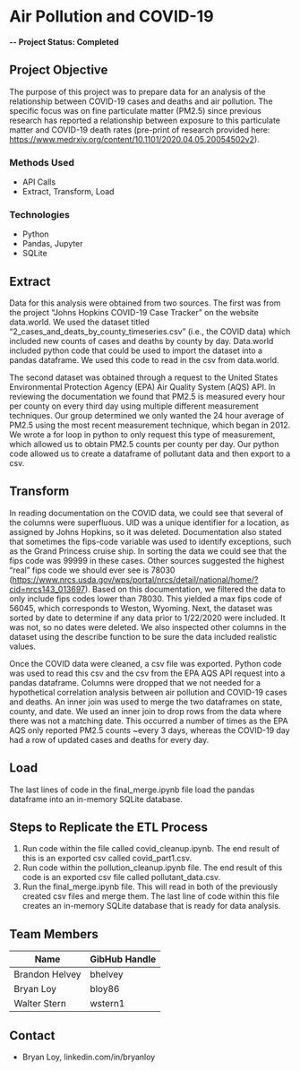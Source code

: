# Air Pollution and COVID-19

#### -- Project Status: Completed

## Project Objective
The purpose of this project was to prepare data for an analysis of the relationship between COVID-19 cases and deaths and air pollution.  The specific focus was on fine particulate matter (PM2.5) since previous research has reported a relationship between exposure to this particulate matter and COVID-19 death rates (pre-print of research provided here: https://www.medrxiv.org/content/10.1101/2020.04.05.20054502v2).  

### Methods Used
* API Calls
* Extract, Transform, Load

### Technologies
* Python
* Pandas, Jupyter
* SQLite


## Extract
Data for this analysis were obtained from two sources.  The first was from the project “Johns Hopkins COVID-19 Case Tracker” on the website data.world.  We used the dataset titled “2_cases_and_deats_by_county_timeseries.csv” (i.e., the COVID data) which included new counts of cases and deaths by county by day.  Data.world included python code that could be used to import the dataset into a pandas dataframe.  We used this code to read in the csv from data.world.

The second dataset was obtained through a request to the United States Environmental Protection Agency (EPA) Air Quality System (AQS) API.  In reviewing the documentation we found that PM2.5 is measured every hour per county on every third day using multiple different measurement techniques.  Our group determined we only wanted the 24 hour average of PM2.5 using the most recent measurement technique, which began in 2012. We wrote a for loop in python to only request this type of measurement, which allowed us to obtain PM2.5 counts per county per day. Our python code allowed us to create a dataframe of pollutant data and then export to a csv. 

## Transform
In reading documentation on the COVID data, we could see that several of the columns were superfluous.  UID was a unique identifier for a location, as assigned by Johns Hopkins, so it was deleted. Documentation also stated that sometimes the fips-code variable was used to identify exceptions, such as the Grand Princess cruise ship.  In sorting the data we could see that the fips code was 99999 in these cases.  Other sources suggested the highest “real” fips code we should ever see is 78030 (https://www.nrcs.usda.gov/wps/portal/nrcs/detail/national/home/?cid=nrcs143_013697).  Based on this documentation, we filtered the data to only include fips codes lower than 78030. This yielded a max fips code of 56045, which corresponds to Weston, Wyoming. Next, the dataset was sorted by date to determine if any data prior to 1/22/2020 were included.  It was not, so no dates were deleted.  We also inspected other columns in the dataset using the describe function to be sure the data included realistic values. 

Once the COVID data were cleaned, a csv file was exported.  Python code was used to read this csv and the csv from the EPA AQS API request into a pandas dataframe. Columns were dropped that we not needed for a hypothetical correlation analysis between air pollution and COVID-19 cases and deaths.  An inner join was used to merge the two dataframes on state, county, and date.  We used an inner join to drop rows from the data where there was not a matching date.  This occurred a number of times as the EPA AQS only reported PM2.5 counts ~every 3 days, whereas the COVID-19 day had a row of updated cases and deaths for every day.  

## Load
The last lines of code in the final_merge.ipynb file load the pandas dataframe into an in-memory SQLite database.

## Steps to Replicate the ETL Process
1.    Run code within the file called covid_cleanup.ipynb.  The end result of this is an exported csv called covid_part1.csv.  
2.    Run code within the pollution_cleanup.ipynb file.  The end result of this code is an exported csv file called pollutant_data.csv.
3.    Run the final_merge.ipynb file.  This will read in both of the previously created csv files and merge them.  The last line of code within this file creates an in-memory SQLite database that is ready for data analysis. 


## Team Members

|Name     |  GibHub Handle   | 
|---------|-----------------|
|Brandon Helvey | bhelvey   |
|Bryan Loy | bloy86   |
|Walter Stern | wstern1  |


## Contact
* Bryan Loy, linkedin.com/in/bryanloy


